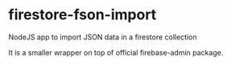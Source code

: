 # firestore-fson-import
NodeJS app to import JSON data in a firestore collection

It is a smaller wrapper on top of official firebase-admin package.
